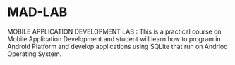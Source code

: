 # MAD-LAB
MOBILE APPLICATION DEVELOPMENT LAB
: This is a practical course on Mobile Application Development and student will
learn how to program in Android Platform and develop applications using SQLite that run on
Andriod Operating System.
